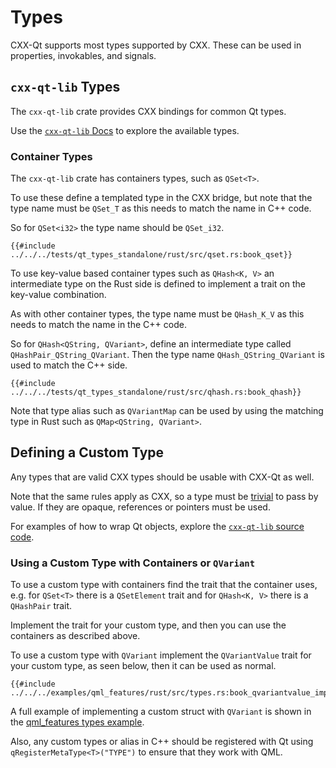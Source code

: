<!--
SPDX-FileCopyrightText: 2021 Klarälvdalens Datakonsult AB, a KDAB Group company <info@kdab.com>
SPDX-FileContributor: Andrew Hayzen <andrew.hayzen@kdab.com>

SPDX-License-Identifier: MIT OR Apache-2.0
-->

# Types

CXX-Qt supports most types supported by CXX. These can be used in properties, invokables, and signals.

## `cxx-qt-lib` Types

The `cxx-qt-lib` crate provides CXX bindings for common Qt types.

Use the [`cxx-qt-lib` Docs](https://docs.rs/cxx-qt-lib/latest/cxx_qt_lib/) to explore the available types.

### Container Types

The `cxx-qt-lib` crate has containers types, such as `QSet<T>`.

To use these define a templated type in the CXX bridge, but note that the type
name must be `QSet_T` as this needs to match the name in C++ code.

So for `QSet<i32>` the type name should be `QSet_i32`.

```rust,ignore
{{#include ../../../tests/qt_types_standalone/rust/src/qset.rs:book_qset}}
```

To use key-value based container types such as `QHash<K, V>` an intermediate type on the Rust side
is defined to implement a trait on the key-value combination.

As with other container types, the type name must be `QHash_K_V` as this needs
to match the name in the C++ code.

So for `QHash<QString, QVariant>`, define an intermediate type called `QHashPair_QString_QVariant`.
Then the type name `QHash_QString_QVariant` is used to match the C++ side.

```rust,ignore
{{#include ../../../tests/qt_types_standalone/rust/src/qhash.rs:book_qhash}}
```

Note that type alias such as `QVariantMap` can be used by using the matching type in Rust such as `QMap<QString, QVariant>`.

## Defining a Custom Type

Any types that are valid CXX types should be usable with CXX-Qt as well.

Note that the same rules apply as CXX, so a type must be [trivial](https://cxx.rs/extern-c++.html?highlight=trivial#integrating-with-bindgen-generated-or-handwritten-unsafe-bindings) to pass by value.
If they are opaque, references or pointers must be used.

For examples of how to wrap Qt objects, explore the [`cxx-qt-lib` source code](https://github.com/KDAB/cxx-qt/tree/main/crates/cxx-qt-lib).

### Using a Custom Type with Containers or `QVariant`

To use a custom type with containers find the trait that the container uses, e.g. for `QSet<T>` there is a `QSetElement` trait and for `QHash<K, V>` there is a `QHashPair` trait.

Implement the trait for your custom type, and then you can use the containers as described above.

To use a custom type with `QVariant` implement the `QVariantValue` trait for your custom type, as seen below, then it can be used as normal.

```rust,ignore
{{#include ../../../examples/qml_features/rust/src/types.rs:book_qvariantvalue_impl}}
```

A full example of implementing a custom struct with `QVariant` is shown in the [qml_features types example](https://github.com/KDAB/cxx-qt/blob/main/examples/qml_features/rust/src/types.rs).

Also, any custom types or alias in C++ should be registered with Qt using `qRegisterMetaType<T>("TYPE")` to ensure that they work with QML.

